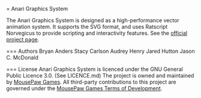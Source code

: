 = Anari Graphics System

The Anari Graphics System is designed as a high-performance vector animation system. It supports the SVG format, and uses Ratscript Norvegicus to provide scripting and interactivity features. See the [official project page][1].

=== Authors
Bryan Anders
Stacy Carlson
Audrey Henry
Jared Hutton
Jason C. McDonald

=== License
Anari Graphics System is licenced under the GNU General Public Licence 3.0. (See LICENCE.md)
The project is owned and maintained by [MousePaw Games][2].
All third-party contributions to this project are governed under the [MousePaw Games Terms of Development][3].

[1]: http://www.mousepawgames.com/projects/anari
[2]: http://www.mousepawgames.com/opensource
[3]: http://www.mousepawgames.com/termsofdevelopment


